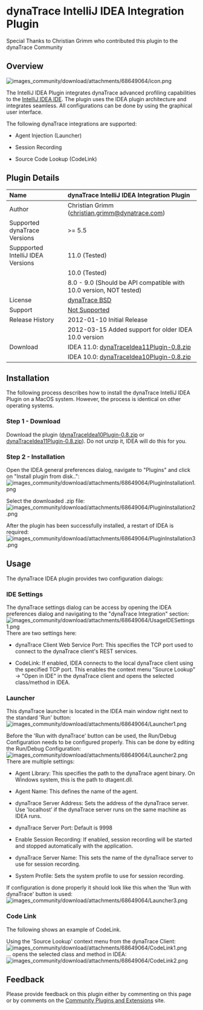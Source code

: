 # dynaTrace IntelliJ IDEA Integration Plugin

Special Thanks to Christian Grimm who contributed this plugin to the dynaTrace Community

## Overview

![images_community/download/attachments/68649064/icon.png](images_community/download/attachments/68649064/icon.png)

The IntelliJ IDEA Plugin integrates dynaTrace advanced profiling capabilities to the [IntelliJ IDEA IDE](http://www.jetbrains.com/idea/). The plugin uses the IDEA plugin architecture and integrates
seamless. All configurations can be done by using the graphical user interface.

The following dynaTrace integrations are supported:

  * Agent Injection (Launcher) 

  * Session Recording 

  * Source Code Lookup (CodeLink) 

## Plugin Details

| Name | dynaTrace IntelliJ IDEA Integration Plugin
| :--- | :---
| Author | Christian Grimm (christian.grimm@dynatrace.com)
| Supported dynaTrace Versions | >= 5.5
| Suppported IntelliJ IDEA Versions | 11.0 (Tested)  
| | 10.0 (Tested)  
| | 8.0 - 9.0 (Should be API compatible with 10.0 version, NOT tested)
| License | [dynaTrace BSD](dynaTraceBSD.txt)
| Support | [Not Supported](https://community.compuwareapm.com/community/display/DL/Support+Levels)
| Release History | 2012-01-10 Initial Release  
|| 2012-03-15 Added support for older IDEA 10.0 version
| Download | IDEA 11.0: [dynaTraceIdea11Plugin-0.8.zip](dynaTraceIdea11Plugin-0.8.zip)  
| | IDEA 10.0: [dynaTraceIdea10Plugin-0.8.zip](dynaTraceIdea10Plugin-0.8.zip)

## Installation

The following process describes how to install the dynaTrace IntelliJ IDEA Plugin on a MacOS system. However, the process is identical on other operating systems.

### Step 1 - Download

Download the plugin ([dynaTraceIdea10Plugin-0.8.zip](dynaTraceIdea10Plugin-0.8.zip) or [dynaTraceIdea11Plugin-0.8.zip](dynaTraceIdea11Plugin-0.8.zip)). Do
not unzip it, IDEA will do this for you.

### Step 2 - Installation

Open the IDEA general preferences dialog, navigate to "Plugins" and click on "Install plugin from disk..":  
![images_community/download/attachments/68649064/PluginInstallation1.png](images_community/download/attachments/68649064/PluginInstallation1.png)

Select the downloaded .zip file:  
![images_community/download/attachments/68649064/PluginInstallation2.png](images_community/download/attachments/68649064/PluginInstallation2.png)

After the plugin has been successfully installed, a restart of IDEA is required:  
![images_community/download/attachments/68649064/PluginInstallation3.png](images_community/download/attachments/68649064/PluginInstallation3.png)

## Usage

The dynaTrace IDEA plugin provides two configuration dialogs:

### IDE Settings

The dynaTrace settings dialog can be access by opening the IDEA preferences dialog and navigating to the "dynaTrace Integration" section:  
![images_community/download/attachments/68649064/UsageIDESettings1.png](images_community/download/attachments/68649064/UsageIDESettings1.png)  
There are two settings here:

  * dynaTrace Client Web Service Port: This specifies the TCP port used to connect to the dynaTrace client's REST services. 

  * CodeLink: If enabled, IDEA connects to the local dynaTrace client using the specified TCP port. This enables the context menu "Source Lookup" -> "Open in IDE" in the dynaTrace client and opens the selected class/method in IDEA. 

### Launcher

This dynaTrace launcher is located in the IDEA main window right next to the standard 'Run' button:  
![images_community/download/attachments/68649064/Launcher1.png](images_community/download/attachments/68649064/Launcher1.png)

Before the 'Run with dynaTrace' button can be used, the Run/Debug Configuration needs to be configured properly. This can be done by editing the Run/Debug Configuration:  
![images_community/download/attachments/68649064/Launcher2.png](images_community/download/attachments/68649064/Launcher2.png)  
There are multiple settings:

  * Agent Library: This specifies the path to the dynaTrace agent binary. On Windows system, this is the path to dtagent.dll. 

  * Agent Name: This defines the name of the agent. 

  * dynaTrace Server Address: Sets the address of the dynaTrace server. Use 'localhost' if the dynaTrace server runs on the same machine as IDEA runs. 

  * dynaTrace Server Port: Default is 9998 

  * Enable Session Recording: If enabled, session recording will be started and stopped automatically with the application. 

  * dynaTrace Server Name: This sets the name of the dynaTrace server to use for session recording. 

  * System Profile: Sets the system profile to use for session recording. 

If configuration is done properly it should look like this when the 'Run with dynaTrace' button is used:  
![images_community/download/attachments/68649064/Launcher3.png](images_community/download/attachments/68649064/Launcher3.png)

### Code Link

The following shows an example of CodeLink.

Using the 'Source Lookup' context menu from the dynaTrace Client:  
![images_community/download/attachments/68649064/CodeLink1.png](images_community/download/attachments/68649064/CodeLink1.png)  
... opens the selected class and method in IDEA:  
![images_community/download/attachments/68649064/CodeLink2.png](images_community/download/attachments/68649064/CodeLink2.png)

## Feedback

Please provide feedback on this plugin either by commenting on this page or by comments on the [Community Plugins and Extensions](https://community.compuwareapm.com/community/display/DTFORUM/Community+Plugins+and+Extensions)
site.


